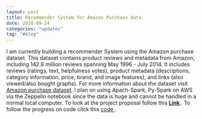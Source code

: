 ```yaml
---
layout: post
title: Recommender System for Amazon Purchase data. 
date: 2018-09-24
categories: "updates"
tag: "#blog"
---
```


I am currently building a recommender System using the Amazon purchase dataset. 
This dataset contains product reviews and metadata from Amazon, including 142.8 million reviews spanning May 1996 - July 2014. It includes reviews (ratings, text, helpfulness votes), product metadata (descriptions, category information, price, brand, and image features), and links (also viewed/also bought graphs). For more information about the dataset visit <a href="http://jmcauley.ucsd.edu/data/amazon/links.html">Amazon purchase dataset</a>. 
I plan on using Apach-Spark, Py-Spark on AWS via the Zeppelin notebook since the data is huge and cannot be handled in a normal local computer. To look at the project proposal follow this <a  href="/papers/Recommender_System_project_proposal.pdf"  style="font-weight: bolder;"> Link </a>. To follow the progress on code click this <a href="https://github.com/ruchin33/MACHINE-LEARNING-PROJECTS/tree/master/Recommender_System_Project"> code </a>.
